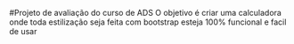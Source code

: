 #Projeto de avaliação do curso de ADS
O objetivo é criar uma calculadora onde toda estilização seja feita com bootstrap
esteja 100% funcional e facil de usar
